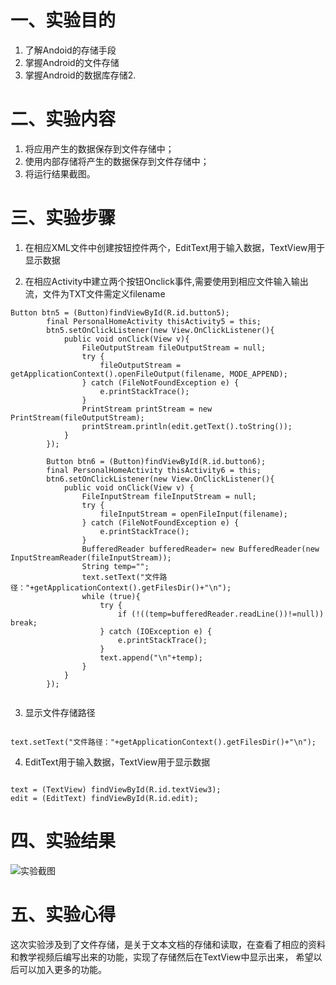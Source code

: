 # 一、实验目的

1. 了解Andoid的存储手段
2. 掌握Android的文件存储
2. 掌握Android的数据库存储2. 

# 二、实验内容

1. 将应用产生的数据保存到文件存储中；
2. 使用内部存储将产生的数据保存到文件存储中；
3. 将运行结果截图。

# 三、实验步骤

1. 在相应XML文件中创建按钮控件两个，EditText用于输入数据，TextView用于显示数据

2. 在相应Activity中建立两个按钮Onclick事件,需要使用到相应文件输入输出流，文件为TXT文件需定义filename

```
Button btn5 = (Button)findViewById(R.id.button5);
        final PersonalHomeActivity thisActivity5 = this;
        btn5.setOnClickListener(new View.OnClickListener(){
            public void onClick(View v){
                FileOutputStream fileOutputStream = null;
                try {
                    fileOutputStream = getApplicationContext().openFileOutput(filename, MODE_APPEND);
                } catch (FileNotFoundException e) {
                    e.printStackTrace();
                }
                PrintStream printStream = new PrintStream(fileOutputStream);
                printStream.println(edit.getText().toString());
            }
        });

        Button btn6 = (Button)findViewById(R.id.button6);
        final PersonalHomeActivity thisActivity6 = this;
        btn6.setOnClickListener(new View.OnClickListener(){
            public void onClick(View v) {
                FileInputStream fileInputStream = null;
                try {
                    fileInputStream = openFileInput(filename);
                } catch (FileNotFoundException e) {
                    e.printStackTrace();
                }
                BufferedReader bufferedReader= new BufferedReader(new InputStreamReader(fileInputStream));
                String temp="";
                text.setText("文件路径："+getApplicationContext().getFilesDir()+"\n");
                while (true){
                    try {
                        if (!((temp=bufferedReader.readLine())!=null)) break;
                    } catch (IOException e) {
                        e.printStackTrace();
                    }
                    text.append("\n"+temp);
                }
            }
        });
        
  ```      
        

3. 显示文件存储路径

```

text.setText("文件路径："+getApplicationContext().getFilesDir()+"\n");

```
4. EditText用于输入数据，TextView用于显示数据

```

text = (TextView) findViewById(R.id.textView3);
edit = (EditText) findViewById(R.id.edit);

```

# 四、实验结果

![实验截图](https://raw.githubusercontent.com/Deng-dong555/android-labs-2020/master/students/net1814080903215/lab5_pic.png)

# 五、实验心得

这次实验涉及到了文件存储，是关于文本文档的存储和读取，在查看了相应的资料和教学视频后编写出来的功能，实现了存储然后在TextView中显示出来，
希望以后可以加入更多的功能。
